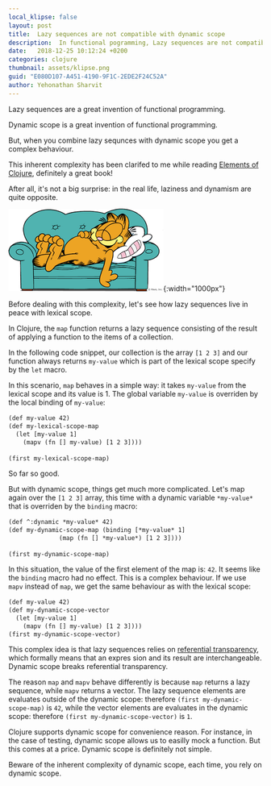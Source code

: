 ```yaml
---
local_klipse: false
layout: post
title:  Lazy sequences are not compatible with dynamic scope
description:  In functional pogramming, Lazy sequences are not compatible with dynamic scope
date:   2018-12-25 10:12:24 +0200
categories: clojure
thumbnail: assets/klipse.png
guid: "E080D107-A451-4190-9F1C-2EDE2F24C52A"
author: Yehonathan Sharvit
---
```




Lazy sequences are a great invention of functional programming.

Dynamic scope is a great invention of functional programming.

But, when you combine lazy sequnces with dynamic scope you get a complex behaviour.

This inherent complexity has been clarifed to me while reading [Elements of Clojure](https://leanpub.com/elementsofclojure/), definitely a great book!

After all, it's not a big surprise: in the real life, laziness and dynamism are quite opposite.


![laziness](/assets/laziness.png){:width="1000px"}


Before dealing with this complexity, let's see how lazy sequences live in peace with lexical scope.

In Clojure, the `map` function returns a lazy sequence consisting of the result of applying a function to the items of a collection. 

In the following code snippet, our collection is the array `[1 2 3]` and our function always returns `my-value` which is part of the lexical scope specify by the `let` macro.

In this scenario, `map` behaves in a simple way: it takes `my-value` from the lexical scope and its value is 1. The global variable `my-value` is overriden by the local binding of `my-value`:

~~~klipse
(def my-value 42)
(def my-lexical-scope-map
  (let [my-value 1]
    (mapv (fn [] my-value) [1 2 3])))

(first my-lexical-scope-map)
~~~

So far so good.


But with dynamic scope, things get much more complicated.
Let's map again over the `[1 2 3]` array, this time with a dynamic variable `*my-value*` that is overriden by the `binding` macro:

~~~klipse
(def ^:dynamic *my-value* 42)
(def my-dynamic-scope-map (binding [*my-value* 1]
              (map (fn [] *my-value*) [1 2 3])))

(first my-dynamic-scope-map)
~~~

In this situation, the value of the first element of the map is: `42`. It seems like the `binding` macro had no effect. This is a complex behaviour. If we use `mapv` instead of `map`, we get the same behaviour as with the lexical scope:


~~~klipse
(def my-value 42)
(def my-dynamic-scope-vector
  (let [my-value 1]
    (mapv (fn [] my-value) [1 2 3])))
(first my-dynamic-scope-vector)
~~~

This complex idea is that lazy sequences relies on [referential transparency](https://en.wikipedia.org/wiki/Referential_transparency), which formally means that an expres sion and its result are interchangeable. Dynamic scope breaks referential transparency.

The reason `map` and `mapv` behave differently is because `map` returns a lazy sequence, while `mapv` returns a vector. The lazy sequence elements are evaluates outside of the dynamic scope: therefore `(first my-dynamic-scope-map)` is `42`, while the vector elements are evaluates in the dynamic scope: therefore `(first my-dynamic-scope-vector)` is `1`.


Clojure supports dynamic scope for convenience reason. For instance, in the case of testing, dynamic scope allows us to easilly mock a function. But this comes at a price. Dynamic scope is definitely not simple. 

Beware of the inherent complexity of dynamic scope, each time, you rely on dynamic scope.








